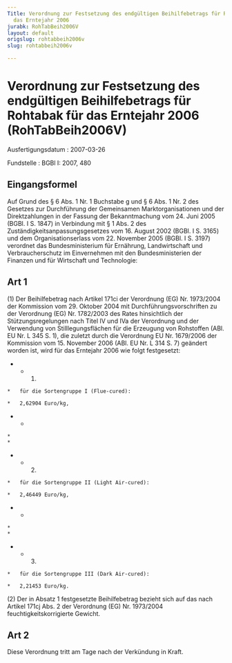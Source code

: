 ```yaml
---
Title: Verordnung zur Festsetzung des endgültigen Beihilfebetrags für Rohtabak  für
  das Erntejahr 2006
jurabk: RohTabBeih2006V
layout: default
origslug: rohtabbeih2006v
slug: rohtabbeih2006v

---
```


# Verordnung zur Festsetzung des endgültigen Beihilfebetrags für Rohtabak  für das Erntejahr 2006 (RohTabBeih2006V)

Ausfertigungsdatum
:   2007-03-26

Fundstelle
:   BGBl I: 2007, 480



## Eingangsformel

Auf Grund des § 6 Abs. 1 Nr. 1 Buchstabe g und § 6 Abs. 1 Nr. 2 des
Gesetzes zur Durchführung der Gemeinsamen Marktorganisationen und der
Direktzahlungen in der Fassung der Bekanntmachung vom 24. Juni 2005
(BGBl. I S. 1847) in Verbindung mit § 1 Abs. 2 des
Zuständigkeitsanpassungsgesetzes vom 16. August 2002 (BGBl. I S. 3165)
und dem Organisationserlass vom 22. November 2005 (BGBl. I S. 3197)
verordnet das Bundesministerium für Ernährung, Landwirtschaft und
Verbraucherschutz im Einvernehmen mit den Bundesministerien der
Finanzen und für Wirtschaft und Technologie:


## Art 1

(1) Der Beihilfebetrag nach Artikel 171ci der Verordnung (EG) Nr.
1973/2004 der Kommission vom 29. Oktober 2004 mit
Durchführungsvorschriften zu der Verordnung (EG) Nr. 1782/2003 des
Rates hinsichtlich der Stützungsregelungen nach Titel IV und IVa der
Verordnung und der Verwendung von Stilllegungsflächen für die
Erzeugung von Rohstoffen (ABl. EU Nr. L 345 S. 1), die zuletzt durch
die Verordnung EU Nr. 1679/2006 der Kommission vom 15. November 2006
(ABl. EU Nr. L 314 S. 7) geändert worden ist, wird für das Erntejahr
2006 wie folgt festgesetzt:

*    *   1.

    *   für die Sortengruppe I (Flue-cured):

    *   2,62904 Euro/kg,


*    *
    *
    *

*    *   2.

    *   für die Sortengruppe II (Light Air-cured):

    *   2,46449 Euro/kg,


*    *
    *
    *

*    *   3.

    *   für die Sortengruppe III (Dark Air-cured):

    *   2,21453 Euro/kg.




(2) Der in Absatz 1 festgesetzte Beihilfebetrag bezieht sich auf das
nach Artikel 171cj Abs. 2 der Verordnung (EG) Nr. 1973/2004
feuchtigkeitskorrigierte Gewicht.


## Art 2

Diese Verordnung tritt am Tage nach der Verkündung in Kraft.

